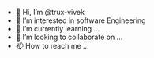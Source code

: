 - 👋 Hi, I’m @trux-vivek
- 👀 I’m interested in software Engineering
- 🌱 I’m currently learning ...
- 💞️ I’m looking to collaborate on ...
- 📫 How to reach me ...

<!---
trux-vivek/trux-vivek is a ✨ special ✨ repository because its `README.md` (this file) appears on your GitHub profile.
You can click the Preview link to take a look at your changes.
--->
